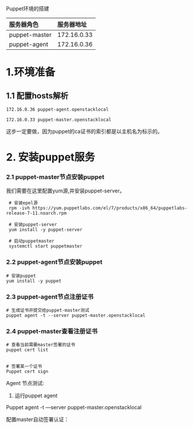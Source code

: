 Puppet环境的搭建

| 服务器角色 | 服务器地址 |
| :--- | :--- |
| puppet-master | 172.16.0.33 |
| puppet-agent | 172.16.0.36 |

# 1.环境准备

## 1.1 配置hosts解析

```
172.16.0.36 puppet-agent.openstacklocal

172.16.0.33 puppet-master.openstacklocal
```

这步一定要做，因为puppet的ca证书的索引都是以主机名为标示的。

# 2. 安装puppet服务

### 2.1 puppet-master节点安装puppet

我们需要在这里配置yum源,并安装puppet-server。

```
 # 安装epel源
 rpm -ivh https://yum.puppetlabs.com/el/7/products/x86_64/puppetlabs-release-7-11.noarch.rpm
 
 # 安装puppet-server
 yum install -y puppet-server
 
 # 启动puppetmaster
 systemctl start puppetmaster
```

### 2.2 puppet-agent节点安装puppet

```
# 安装puppet
yum install -y puppet
```

### 2.3 puppet-agent节点注册证书

```
# 生成证书并提交给puppet-master测试
puppet agent -t --server puppet-master.openstacklocal 
```

### 2.4 puppet-master查看注册证书

```
# 查看当前需要master签署的证书
puppet cert list


# 签署某一个证书
Puppet cert sign 
```

Agent 节点测试:

1. 运行puppet agent

Puppet agent -t —server puppet-master.openstacklocal

配置master自动签署认证：

